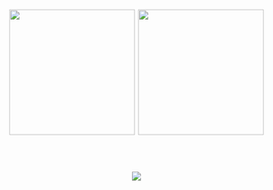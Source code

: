 <h1>
<section align="center">
  <img height="225vw" src="https://github-readme-stats.vercel.app/api?username=mateusnoites&theme=radical"/>
  <img height="225vw" src="https://github-readme-stats.vercel.app/api/top-langs/?username=mateusnoites&theme=radical"/>
<section/>
<h1/>

<h2>
<section align="center" margin-top="150px">
  <a href="https://www.instagram.com/mateusnoites"> <img src="https://img.shields.io/badge/Instagram-E4405F?style=for-the-badge&logo=instagram&logoColor=white"/>
<section/>
<h2/>

